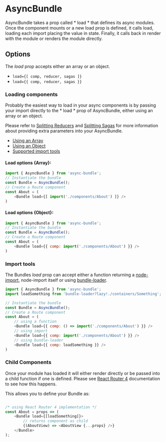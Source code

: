 # AsyncBundle

AsyncBundle takes a prop called * load * that defines its async modules. Once the component mounts or a new load prop is defined, it calls load, loading each import placing the value in state. Finally, it calls back in render with the module or renders the module directly.

## Options
The *load* prop accepts either an array or an object.

- `load={[ comp, reducer, sagas ]}`
- `load={{ comp, reducer, sagas }}`

### Loading components
Probably the easiest way to load in your async components is by passing your import directly to the * load * prop of AsyncBundle, either using an array or an object.

Please refer to [Splitting Reducers](redux.md) and [Splitting Sagas](sagas.md) for more information about providing extra parameters into your AsyncBundle.

- [Using an Array](#usingArray)
- [Using an Object](#usingObject)
- [Supported import tools](#importTools)

<a name="usingArray"></a>
#### Load options {Array}:


```js
import { AsyncBundle } from 'async-bundle';
// Instantiate the bundle
const Bundle = AsyncBundle();
// Create a Route component
const About = (
    <Bundle load={[ import('./components/About') ]} />
)
```
<a name="usingObject"></a>
#### Load options {Object}:
```js
import { AsyncBundle } from 'async-bundle';
// Instantiate the bundle
const Bundle = AsyncBundle();
// Create a Route component
const About = (
    <Bundle load={{ comp: import('./components/About') }} />
)
```
<a name="importTools"></a>
### Import tools
The Bundles *load* prop can accept either a function returning a [node-import](https://github.com/airbnb/babel-plugin-dynamic-import-node), node-import itself or using [bundle-loader](https://github.com/webpack-contrib/bundle-loader).
```js
import { AsyncBundle } from 'async-bundle';
import loadSomething from 'bundle-loader?lazy!./containers/Something';

// Instantiate the bundle
const Bundle = AsyncBundle();
// Create a Route component
const About = (
    // using a function
    <Bundle load={{ comp: () => import('./components/About') }} />
    // using import
    <Bundle load={{ comp: import('./components/About') }} />
    // using bundle-loader
    <Bundle load={{ comp: loadSomething }} />
)
```

### Child Components
Once your module has loaded it will either render directly or be passed into a child function if one is defined. Please see [React Router 4](https://reacttraining.com/react-router/web/guides/code-splitting) documentation to see how this happens.

This allows you to define your Bundle as:
```js

/* using React Router 4 implementation */
const About = props => (
    <Bundle load={[loadSomething]}>
        // returns component as child
        {(AboutView) => <AboutView {...props} />}
    </Bundle>
);
```
